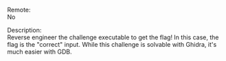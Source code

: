 Remote:<br>
No

Description:<br>
Reverse engineer the challenge executable to get the flag!
In this case, the flag is the "correct" input.
While this challenge is solvable with Ghidra, it's much easier with GDB.

